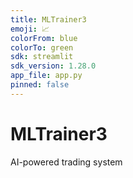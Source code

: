 ```yaml
---
title: MLTrainer3
emoji: 📈
colorFrom: blue
colorTo: green
sdk: streamlit
sdk_version: 1.28.0
app_file: app.py
pinned: false
---
```


# MLTrainer3
AI-powered trading system
